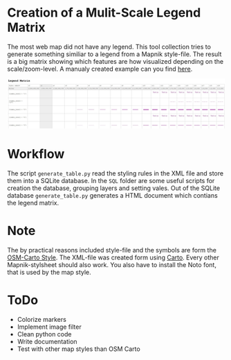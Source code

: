 # Creation of a Mulit-Scale Legend Matrix

The most web map did not have any legend. This tool collection tries to generate something similiar to a legend from a Mapnik style-file. The result is a big matrix showing which features are how visualized depending on the scale/zoom-level. A manualy created example can you find [here](https://mathiasgroebe.github.io/Multi-Scale-Legend/Legend.html).

![Sample for the Mulit-Scale-Legend Matrix](legend-sample.JPG)

# Workflow

The script ``generate_table.py`` read the styling rules in the XML file and store them into a SQLite database. In the `SQL` folder are some useful scripts for creation the database, grouping layers and setting vales. Out of the SQLite database ``generate_table.py`` generates a HTML document which contians the legend matrix.

# Note

The by practical reasons included style-file and the symbols are form the [OSM-Carto Style](https://github.com/gravitystorm/openstreetmap-carto). The XML-file was created form using [Carto](https://github.com/mapbox/carto). Every other Mapnik-stylsheet should also work. You also have to install the Noto font, that is used by the map style.

# ToDo

 - Colorize markers
 - Implement image filter
 - Clean python code
 - Write documentation
 - Test with other map styles than OSM Carto